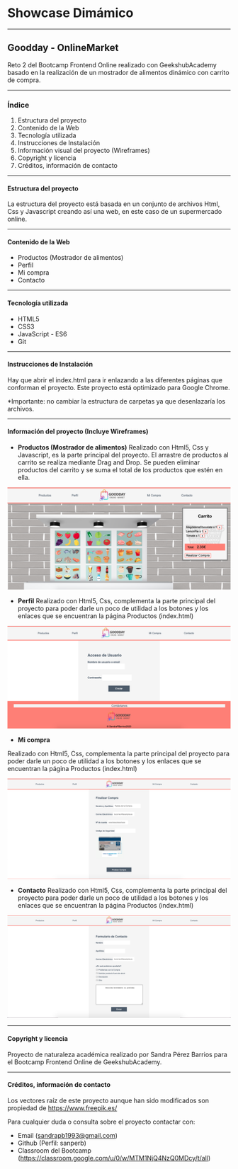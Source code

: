 # Showcase Dimámico
---
## Goodday - OnlineMarket

Reto 2 del Bootcamp Frontend Online realizado con GeekshubAcademy basado en la realización de un mostrador de alimentos dinámico con carrito de compra.

---

### Índice

1. Estructura del proyecto
2. Contenido de la Web
3. Tecnología utilizada
4. Instrucciones de Instalación
5. Información visual del proyecto (Wireframes)
5. Copyright y licencia
6. Créditos, información de contacto

---

#### Estructura del proyecto
La estructura del proyecto está basada en un conjunto de archivos Html, Css y Javascript creando así una web, en este caso de un supermercado online.

---


#### Contenido de la Web
- Productos (Mostrador de alimentos)
- Perfil
- Mi compra
- Contacto

---

#### Tecnología utilizada
- HTML5
- CSS3
- JavaScript - ES6
- Git

---

#### Instrucciones de Instalación
Hay que abrir el index.html para ir enlazando a las diferentes páginas que conforman el proyecto.
Este proyecto está optimizado para Google Chrome.

*Importante: no cambiar la estructura de carpetas ya que desenlazaría los archivos.

---

#### Información del proyecto (Incluye Wireframes)
- **Productos (Mostrador de alimentos)**
Realizado con Html5, Css y Javascript, es la parte principal del proyecto. El arrastre de productos al carrito se realiza mediante Drag and Drop. Se pueden eliminar productos del carrito y se suma el total de los productos que estén en ella.

![Mostrador de productos](/IMG/ImgFondoyrecursos/ImgsReadme/mostradorexample.png)

- **Perfil**
Realizado con Html5, Css, complementa la parte principal del proyecto para poder darle un poco de utilidad a los botones y los enlaces que se encuentran la página Productos (index.html)

![Mostrador de productos](/IMG/ImgFondoyrecursos/ImgsReadme/usuarioexample.png)

- **Mi compra**

Realizado con Html5, Css, complementa la parte principal del proyecto para poder darle un poco de utilidad a los botones y los enlaces que se encuentran la página Productos (index.html)

![Mostrador de productos](/IMG/ImgFondoyrecursos/ImgsReadme/compraexample.png)

- **Contacto**
Realizado con Html5, Css, complementa la parte principal del proyecto para poder darle un poco de utilidad a los botones y los enlaces que se encuentran la página Productos (index.html)

![Mostrador de productos](/IMG/ImgFondoyrecursos/ImgsReadme/contactoexample.png)

---

#### Copyright y licencia
Proyecto de naturaleza académica realizado por Sandra Pérez Barrios para el Bootcamp Frontend Online de GeekshubAcademy.

---

#### Créditos, información de contacto

Los vectores raíz de este proyecto aunque han sido modificados son propiedad de https://www.freepik.es/

Para cualquier duda o consulta sobre el proyecto contactar con:
- Email (sandrapb1993@gmail.com)
- Github (Perfil: sanperb)
- Classroom del Bootcamp (https://classroom.google.com/u/0/w/MTM1NjQ4NzQ0MDcy/t/all)
